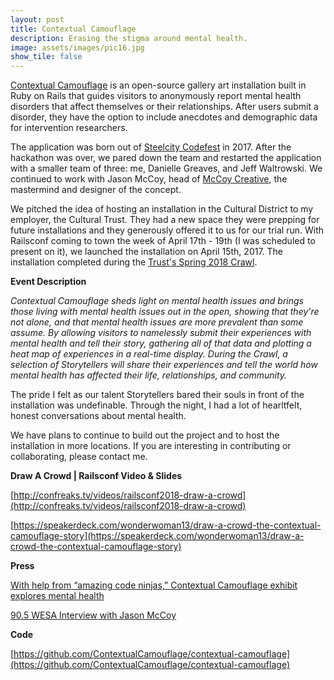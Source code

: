 ```yaml
---
layout: post
title: Contextual Camouflage
description: Erasing the stigma around mental health. 
image: assets/images/pic16.jpg
show_tile: false
---
```


[Contextual Camouflage](https://contextualcamouflage.com/) is an open-source gallery art installation built in Ruby on Rails that guides visitors to anonymously report mental health disorders that affect themselves or their relationships. After users submit a disorder, they have the option to include anecdotes and demographic data for intervention researchers.

The application was born out of [Steelcity Codefest](http://steelcitycodefest.org/) in 2017. After the hackathon was over, we pared down the team and restarted the application with a smaller team of three: me, Danielle Greaves, and Jeff Waltrowski. We continued to work with Jason McCoy, head of [McCoy Creative](https://www.mckoycreative.com/contextual-camouflage), the mastermind and designer of the concept. 

We pitched the idea of hosting an installation in the Cultural District to my employer, the Cultural Trust. They had a new space they were prepping for future installations and they generously offered it to us for our trial run. With Railsconf coming to town the week of April 17th - 19th (I was scheduled to present on it), we launched the installation on April 15th, 2017. The installation completed during the [Trust's Spring 2018 Crawl](https://crawl.trustarts.org/). 

__Event Description__

_Contextual Camouflage sheds light on mental health issues and brings those living with mental health issues out in the open, showing that they're not alone, and that mental health issues are more prevalent than some assume. By allowing visitors to namelessly submit their experiences with mental health and tell their story, gathering all of that data and plotting a heat map of experiences in a real-time display. During the Crawl, a selection of Storytellers will share their experiences and tell the world how mental health has affected their life, relationships, and community._

The pride I felt as our talent Storytellers bared their souls in front of the installation was undefinable. Through the night, I had a lot of hearltfelt, honest conversations about mental health. 

We have plans to continue to build out the project and to host the installation in more locations. If you are interesting in contributing or collaborating, please contact me. 

__Draw A Crowd | Railsconf Video & Slides__

[http://confreaks.tv/videos/railsconf2018-draw-a-crowd](http://confreaks.tv/videos/railsconf2018-draw-a-crowd)


[https://speakerdeck.com/wonderwoman13/draw-a-crowd-the-contextual-camouflage-story](https://speakerdeck.com/wonderwoman13/draw-a-crowd-the-contextual-camouflage-story)

__Press__

[With help from “amazing code ninjas,” Contextual Camouflage exhibit explores mental health](https://www.nextpittsburgh.com/latest-news/art-and-technology-converge-to-destigmatize-mental-disorders-in-contextual-camouflage-gallery-crawl-exhibit/)

[90.5 WESA Interview with Jason McCoy](https://www.wesa.fm/term/contextual-camouflage)

__Code__

[https://github.com/ContextualCamouflage/contextual-camouflage](https://github.com/ContextualCamouflage/contextual-camouflage)

